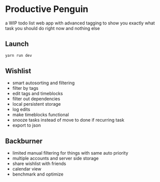 # Productive Penguin
a WIP todo list web app with advanced tagging to show you exactly what task you should do right now and nothing else

## Launch
```sh
yarn run dev
```

## Wishlist

* smart autosorting and filtering
* filter by tags
* edit tags and timeblocks
* filter out dependencies
* local persistent storage
* log edits
* make timeblocks functional
* snooze tasks instead of move to done if recurring task
* export to json

## Backburner

* limited manual filtering for things with same auto priority
* multiple accounts and server side storage
* share wishlist with friends
* calendar view
* benchmark and optimize